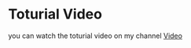 # Toturial Video

you can watch the toturial video on my channel [Video](https://youtu.be/1Wm6MSqj3ZE?feature=shared)